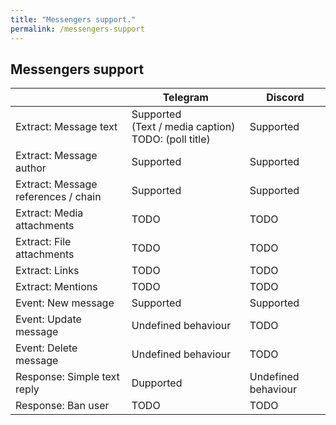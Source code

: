 ```yaml
---
title: "Messengers support."
permalink: /messengers-support
---
```


## Messengers support

|                                     | Telegram                                                  | Discord             |
|-------------------------------------|-----------------------------------------------------------|---------------------|
| Extract: Message text               | Supported <br/> (Text / media caption) TODO: (poll title) | Supported           |
| Extract: Message author             | Supported                                                 | Supported           |
| Extract: Message references / chain | Supported                                                 | Supported           |
| Extract: Media attachments          | TODO                                                      | TODO                |
| Extract: File attachments           | TODO                                                      | TODO                |
| Extract: Links                      | TODO                                                      | TODO                |
| Extract: Mentions                   | TODO                                                      | TODO                |
| Event: New message                  | Supported                                                 | Supported           |
| Event: Update message               | Undefined behaviour                                       | TODO                |
| Event: Delete message               | Undefined behaviour                                       | TODO                |
| Response: Simple text reply         | Dupported                                                 | Undefined behaviour |
| Response: Ban user                  | TODO                                                      | TODO                |



